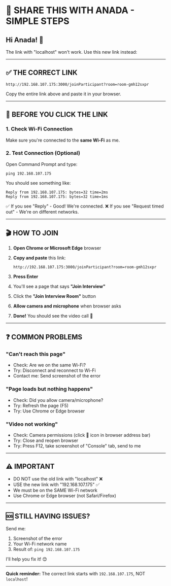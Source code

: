 # 🎯 SHARE THIS WITH ANADA - SIMPLE STEPS

## Hi Anada! 👋

The link with "localhost" won't work. Use this new link instead:

---

## ✅ THE CORRECT LINK

```
http://192.168.107.175:3000/joinParticipant?room=room-gmh12sxpr
```

Copy the entire link above and paste it in your browser.

---

## 📱 BEFORE YOU CLICK THE LINK

### 1. Check Wi-Fi Connection
Make sure you're connected to the **same Wi-Fi** as me.

### 2. Test Connection (Optional)
Open Command Prompt and type:
```
ping 192.168.107.175
```

You should see something like:
```
Reply from 192.168.107.175: bytes=32 time=2ms
Reply from 192.168.107.175: bytes=32 time=1ms
```

✅ If you see "Reply" - Good! We're connected.
❌ If you see "Request timed out" - We're on different networks.

---

## 🎬 HOW TO JOIN

1. **Open Chrome or Microsoft Edge** browser

2. **Copy and paste** this link:
   ```
   http://192.168.107.175:3000/joinParticipant?room=room-gmh12sxpr
   ```

3. **Press Enter**

4. You'll see a page that says **"Join Interview"**

5. Click the **"Join Interview Room"** button

6. **Allow camera and microphone** when browser asks

7. **Done!** You should see the video call 🎉

---

## ❓ COMMON PROBLEMS

### "Can't reach this page"
- Check: Are we on the same Wi-Fi?
- Try: Disconnect and reconnect to Wi-Fi
- Contact me: Send screenshot of the error

### "Page loads but nothing happens"
- Check: Did you allow camera/microphone?
- Try: Refresh the page (F5)
- Try: Use Chrome or Edge browser

### "Video not working"
- Check: Camera permissions (click 🎥 icon in browser address bar)
- Try: Close and reopen browser
- Try: Press F12, take screenshot of "Console" tab, send to me

---

## ⚠️ IMPORTANT

- DO NOT use the old link with "localhost" ❌
- USE the new link with "192.168.107.175" ✅
- We must be on the SAME Wi-Fi network
- Use Chrome or Edge browser (not Safari/Firefox)

---

## 🆘 STILL HAVING ISSUES?

Send me:
1. Screenshot of the error
2. Your Wi-Fi network name
3. Result of: `ping 192.168.107.175`

I'll help you fix it! 😊

---

**Quick reminder:** The correct link starts with `192.168.107.175`, NOT `localhost`!
